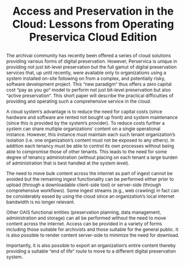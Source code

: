 ---
abstract: 'The archival community has recently been offered a series of cloud solutions
  providing various forms of digital preservation. However, Perservica is unique in
  providing not just bit-level preservation but the full gamut of digital preservation
  services that, up until recently, were available only to organizations using a system
  installed on-site following on from a complex, and potentially risky, software development
  project. This “new paradigm” thus offers a zero capital cost “pay as you go” model
  to perform not just bit-level preservation but also “active preservation”. This
  short paper will describe the practical difficulties of providing and operating
  such a comprehensive

  service in the cloud.


  A cloud system’s advantage is to reduce the need for capital costs (since hardware
  and software are rented not bought up front) and system maintenance (since this
  is provided by the system’s provider). To reduce costs further a system can share
  multiple organizations’ content on a single operational instance. However, this
  instance must maintain each such tenant organization’s isolation (i.e. one organization’s
  content must not be exposed to any others). In addition each tenancy must be able
  to control its own processes without being able to compromise those of other tenants.
  This leads to the need for some degree of tenancy administration (without placing
  on each tenant a large burden of administration that is best handled at the system
  level).


  The need to move bulk content across the internet as part of ingest cannot be avoided
  but the remaining ingest functionality can be performed either prior to upload (through
  a downloadable client-side tool) or server-side (through comprehensive workflows).
  Some ingest streams (e.g., web crawling) in fact can be considerably eased by using
  the cloud since an organization’s local internet bandwidth is no longer relevant.


  Other OAIS functional entities (preservation planning, data management, administration
  and storage) can all be performed without the need to move content across the internet.
  Access can be provided in a variety of forms including those suitable for archivists
  and those suitable for the general public. It is also possible to render content
  server-side to minimize the need for download.


  Importantly, it is also possible to export an organization’s entire content thereby
  providing a suitable “end of life” route to move to a different digital preservation
  system.

  '
creators:
- Sharpe, Robert
- Braud, Maïté
- Carr, James
- O’Farrelly, Kevin
- Gairey, Alan
date: null
document_url: https://services.phaidra.univie.ac.at/api/object/o:378109/download
grand_parent: iPRES
institutions: []
keywords:
- oais
- bit-level preservation
- logical preservation
- active preservation
- cloud
landing_page_url: https://phaidra.univie.ac.at/o:378109
language: eng
layout: publication
license: CC BY-NC-SA 3.0 AT
notes_url: null
parent: iPRES 2014
presentation_url: null
publication_type: paper
size: 113065
source_name: iPRES
title: 'Access and Preservation in the Cloud: Lessons from Operating Preservica Cloud
  Edition'
year: 2014
---